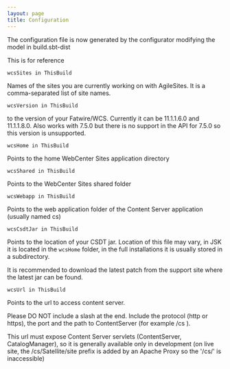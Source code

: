 ```yaml
---
layout: page
title: Configuration
---
```

The configuration file is now generated by the configurator modifying the model in build.sbt-dist

This is for reference

 `wcsSites in ThisBuild` 

Names of the  sites you are currently working on with AgileSites. It  is a comma-separated list of site names.

`wcsVersion in ThisBuild` 

to the version of your Fatwire/WCS. Currently it can be 11.1.1.6.0 and 11.1.1.8.0. Also works with 7.5.0 but there is no support in the API for 7.5.0 so this version is unsupported.

`wcsHome in ThisBuild`

Points to the home WebCenter Sites application directory

`wcsShared in ThisBuild`

Points to the WebCenter Sites  shared folder 

`wcsWebapp in ThisBuild`
 
Points to the web application folder of the Content Server  application (usually named cs)

`wcsCsdtJar in ThisBuild`

Points to the location of your CSDT jar. 
Location of this file may vary, in JSK it is located in the `wcsHome` folder, in the full installations it is usually stored in a subdirectory.

It is recommended to download the latest patch from the support site where the latest jar can be found.

`wcsUrl in ThisBuild` 

Points to the url to access content server.

Please DO NOT include a slash at the end.
Include the protocol (http or https), the port and the  path to ContentServer (for example /cs ).

This url must  expose Content Server servlets (ContentServer, CatalogManager), so it is generally available only in development (on live site, the /cs/Satellite/site prefix is added by an Apache Proxy so the '/cs/' is inaccessible)
